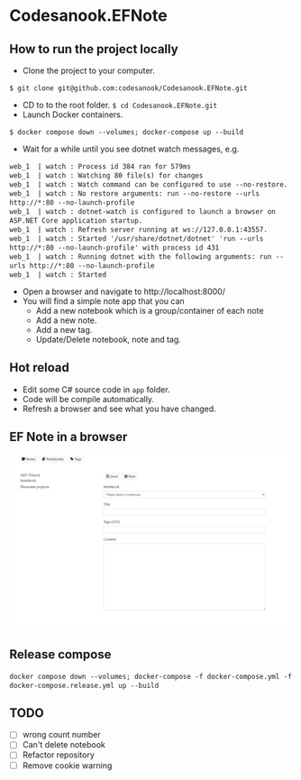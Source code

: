 # Codesanook.EFNote

## How to run the project locally
- Clone the project to your computer.
```
$ git clone git@github.com:codesanook/Codesanook.EFNote.git
```
- CD to to the root folder.
``
$ cd Codesanook.EFNote.git
``
- Launch Docker containers.
```
$ docker compose down --volumes; docker-compose up --build
```
- Wait for a while until you see dotnet watch messages, e.g.
```
web_1  | watch : Process id 384 ran for 579ms
web_1  | watch : Watching 80 file(s) for changes
web_1  | watch : Watch command can be configured to use --no-restore.
web_1  | watch : No restore arguments: run --no-restore --urls http://*:80 --no-launch-profile
web_1  | watch : dotnet-watch is configured to launch a browser on ASP.NET Core application startup.
web_1  | watch : Refresh server running at ws://127.0.0.1:43557.
web_1  | watch : Started '/usr/share/dotnet/dotnet' 'run --urls http://*:80 --no-launch-profile' with process id 431
web_1  | watch : Running dotnet with the following arguments: run --urls http://*:80 --no-launch-profile
web_1  | watch : Started
```
- Open a browser and navigate to http://localhost:8000/
- You will find a simple note app that you can 
    - Add a new notebook which is a group/container of each note  
    - Add a new note.
    - Add a new tag.
    - Update/Delete notebook, note and tag.

## Hot reload
- Edit some C# source code in `app` folder. 
- Code will be compile automatically.
- Refresh a browser and see what you have changed.

## EF Note in a browser 

![ef-note-animated-screenshot.gif](ef-note-animated-screenshot.gif)

## Release compose
``` 
docker compose down --volumes; docker-compose -f docker-compose.yml -f docker-compose.release.yml up --build
```

## TODO
- [ ] wrong count number
- [ ] Can't delete notebook
- [ ] Refactor repository
- [ ] Remove cookie warning
